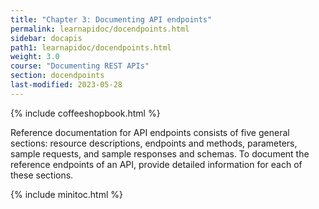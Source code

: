 ```yaml
---
title: "Chapter 3: Documenting API endpoints"
permalink: learnapidoc/docendpoints.html
sidebar: docapis
path1: learnapidoc/docendpoints.html
weight: 3.0
course: "Documenting REST APIs"
section: docendpoints
last-modified: 2023-05-28
---
```


{% include coffeeshopbook.html %}

Reference documentation for API endpoints consists of five general sections: resource descriptions, endpoints and methods, parameters, sample requests, and sample responses and schemas. To document the reference endpoints of an API, provide detailed information for each of these sections.

{% include minitoc.html %}
